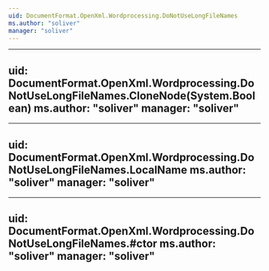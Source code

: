 ```yaml
---
uid: DocumentFormat.OpenXml.Wordprocessing.DoNotUseLongFileNames
ms.author: "soliver"
manager: "soliver"
---
```


---
uid: DocumentFormat.OpenXml.Wordprocessing.DoNotUseLongFileNames.CloneNode(System.Boolean)
ms.author: "soliver"
manager: "soliver"
---

---
uid: DocumentFormat.OpenXml.Wordprocessing.DoNotUseLongFileNames.LocalName
ms.author: "soliver"
manager: "soliver"
---

---
uid: DocumentFormat.OpenXml.Wordprocessing.DoNotUseLongFileNames.#ctor
ms.author: "soliver"
manager: "soliver"
---
